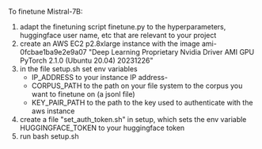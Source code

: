 To finetune Mistral-7B:

1. adapt the finetuning script finetune.py to the hyperparameters, huggingface user name, etc that are relevant to your project
2. create an AWS EC2 p2.8xlarge instance with the image ami-0fcbae1ba9e2e9a07 "Deep Learning Proprietary Nvidia Driver AMI GPU PyTorch 2.1.0 (Ubuntu 20.04) 20231226"
3. in the file setup.sh set env variables
    - IP_ADDRESS to your instance IP address-
    - CORPUS_PATH to the path on your file system to the corpus you want to finetune on (a jsonl file)
    - KEY_PAIR_PATH to the path to the key used to authenticate with the aws instance
4. create a file "set_auth_token.sh" in setup, which sets the env variable HUGGINGFACE_TOKEN to your huggingface token
5. run bash setup.sh

